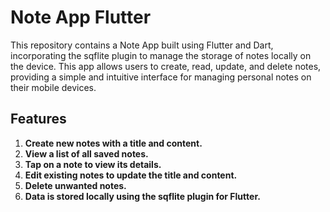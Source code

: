 # **Note App Flutter**

This repository contains a Note App built using Flutter and Dart, incorporating the sqflite plugin to manage the storage of notes locally on the device. 
This app allows users to create, read, update, and delete notes, providing a simple and intuitive interface for managing personal notes on their mobile devices.

## **Features**

1. **Create new notes with a title and content.**
2. **View a list of all saved notes.**
3. **Tap on a note to view its details.**
4. **Edit existing notes to update the title and content.**
5. **Delete unwanted notes.**
6. **Data is stored locally using the sqflite plugin for Flutter.**
